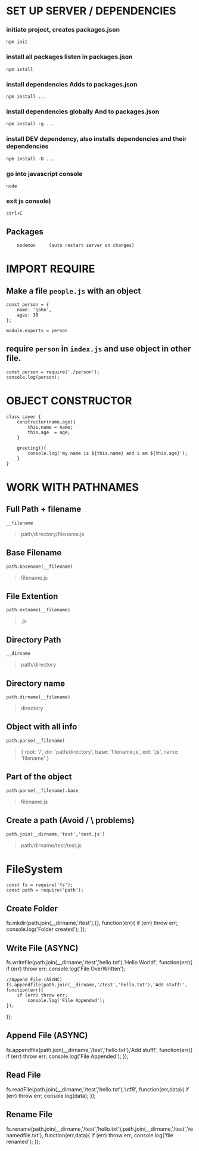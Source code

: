 # SET UP SERVER / DEPENDENCIES
### initiate project, creates packages.json
```
npm init
```
### install all packages listen in packages.json
```
npm istall
```
### install dependencies Adds to packages.json
```
npm install ...
```
### install dependencies globally And to packages.json
```
npm install -g ...
```
### install DEV dependency, also installs dependencies and their dependencies
```
npm install -D ...
```
### go into javascript console
```
node
```
### exit js console)
```
ctrl+C
```

## Packages
```
	nodemon 	(auto restart server on changes)
```

# IMPORT REQUIRE
## Make a file `people.js` with an object
```
const person = {
	name: 'john',
	ages: 30
};

module.exports = person
```

## require `person` in `index.js` and use object in other file.
```
const person = require('./person');
console.log(person);
```

# OBJECT CONSTRUCTOR
```
class Layer {
	constructor(name,age){
		this.name = name;
		this.age  = age;
	}

	greeting(){
		console.log('my name is ${this.name} and i am ${this.age}');
	}
}
```

# WORK WITH PATHNAMES
## Full Path + filename
```
__filename
```
> path/directory/filename.js

## Base Filename
```
path.basename(__filename)
```
> filename.js

## File Extention
```
path.extname(__filename)
```
> .js

## Directory Path
```
__dirname
```
> path/directory

## Directory name
```
path.dirname(__filename)
```
> directory

## Object with all info
```
path.parse(__filename)
```
> {
root: '/',
dir: 'path/directory',
base: 'filename.js',
ext: '.js',
name: 'filename'
}
## Part of the object
```
path.parse(__filename).base
```
> filename.js

## Create a path  			(Avoid / \ problems)
```
path.join(__dirname,'test','test.js')
```
> path/dirname/test/test.js

# FileSystem
```
const fs = require('fs');
const path = require('path');
```

## Create Folder
fs.mkdir(path.join(__dirname,'/test'),{}, function(err){
	if (err) throw err;
		console.log('Folder created');
});

## Write File (ASYNC)
fs.writefile(path.join(__dirname,'/test','hello.txt'),'Hello World!', function(err){
	if (err) throw err;
		console.log('File OverWritten');

	//Append File (ASYNC)
	fs.appendfile(path.join(__dirname,'/test','hello.txt'),'Add stuff!', function(err){
		if (err) throw err;
			console.log('File Appended');
	});

});

## Append File (ASYNC)
fs.appendfile(path.join(__dirname,'/test','hello.txt'),'Add stuff!', function(err){
	if (err) throw err;
		console.log('File Appended');
});

## Read File
fs.readFile(path.join(__dirname,'/test','hello.txt'),'utf8', function(err,data){
	if (err) throw err;
		console.log(data);
});

## Rename File
fs.rename(path.join(__dirname,'/test','hello.txt'),path.join(__dirname,'/test','renamedfile.txt'), function(err,data){
	if (err) throw err;
		console.log('file renamed');
});















